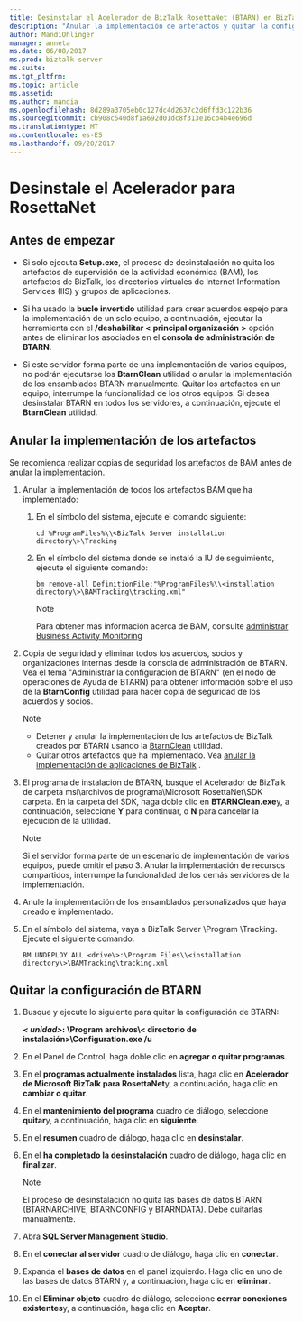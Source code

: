 ```yaml
---
title: Desinstalar el Acelerador de BizTalk RosettaNet (BTARN) en BizTalk Server | Documentos de Microsoft"
description: "Anular la implementación de artefactos y quitar la configuración de BTARN para quitar el Acelerador de BizTalk Server"
author: MandiOhlinger
manager: anneta
ms.date: 06/08/2017
ms.prod: biztalk-server
ms.suite: 
ms.tgt_pltfrm: 
ms.topic: article
ms.assetid: 
ms.author: mandia
ms.openlocfilehash: 8d289a3705eb0c127dc4d2637c2d6ffd3c122b36
ms.sourcegitcommit: cb908c540d8f1a692d01dc8f313e16cb4b4e696d
ms.translationtype: MT
ms.contentlocale: es-ES
ms.lasthandoff: 09/20/2017
---
```

# <a name="uninstall-the-rosettanet-accelerator"></a>Desinstale el Acelerador para RosettaNet

## <a name="before-you-begin"></a>Antes de empezar
  
* Si solo ejecuta **Setup.exe**, el proceso de desinstalación no quita los artefactos de supervisión de la actividad económica (BAM), los artefactos de BizTalk, los directorios virtuales de Internet Information Services (IIS) y grupos de aplicaciones.  
  
* Si ha usado la **bucle invertido** utilidad para crear acuerdos espejo para la implementación de un solo equipo, a continuación, ejecutar la herramienta con el **/deshabilitar <** **principal organización**  **>**  opción antes de eliminar los asociados en el **consola de administración de BTARN**.  
  
* Si este servidor forma parte de una implementación de varios equipos, no podrán ejecutarse los **BtarnClean** utilidad o anular la implementación de los ensamblados BTARN manualmente. Quitar los artefactos en un equipo, interrumpe la funcionalidad de los otros equipos.  Si desea desinstalar BTARN en todos los servidores, a continuación, ejecute el **BtarnClean** utilidad. 

  
## <a name="undeploy-the-artifacts"></a>Anular la implementación de los artefactos  

Se recomienda realizar copias de seguridad los artefactos de BAM antes de anular la implementación. 

1. Anular la implementación de todos los artefactos BAM que ha implementado:  
  
    1.  En el símbolo del sistema, ejecute el comando siguiente:  
  
         ```cd %ProgramFiles%\\<BizTalk Server installation directory\>\Tracking```
  
    2.  En el símbolo del sistema donde se instaló la IU de seguimiento, ejecute el siguiente comando:  
  
         ```bm remove-all DefinitionFile:"%ProgramFiles%\\<installation directory\>\BAMTracking\tracking.xml"```
  
        > [!NOTE]
        >  Para obtener más información acerca de BAM, consulte [administrar Business Activity Monitoring](../../core/managing-bam.md) 
  
2.  Copia de seguridad y eliminar todos los acuerdos, socios y organizaciones internas desde la consola de administración de BTARN. Vea el tema "Administrar la configuración de BTARN" (en el nodo de operaciones de Ayuda de BTARN) para obtener información sobre el uso de la **BtarnConfig** utilidad para hacer copia de seguridad de los acuerdos y socios.  
  
    > [!NOTE]
    >  * Detener y anular la implementación de los artefactos de BizTalk creados por BTARN usando la [BtarnClean](btarnclean.md) utilidad.
    >  * Quitar otros artefactos que ha implementado. Vea [anular la implementación de aplicaciones de BizTalk](../../core/undeploying-biztalk-applications.md) .
  
3.  El programa de instalación de BTARN, busque el Acelerador de BizTalk de carpeta msi\archivos de programa\Microsoft RosettaNet\SDK carpeta. En la carpeta del SDK, haga doble clic en **BTARNClean.exe**y, a continuación, seleccione **Y** para continuar, o **N** para cancelar la ejecución de la utilidad.  
  
    > [!NOTE]
    >  Si el servidor forma parte de un escenario de implementación de varios equipos, puede omitir el paso 3. Anular la implementación de recursos compartidos, interrumpe la funcionalidad de los demás servidores de la implementación.  
  
4.  Anule la implementación de los ensamblados personalizados que haya creado e implementado.  
  
5.  En el símbolo del sistema, vaya a BizTalk Server \Program <your version>\Tracking. Ejecute el siguiente comando: 

    ```BM UNDEPLOY ALL <drive\>:\Program Files\\<installation directory\>\BAMTracking\tracking.xml```
  
## <a name="unconfigure-btarn"></a>Quitar la configuración de BTARN
  
1.  Busque y ejecute lo siguiente para quitar la configuración de BTARN:  
  
     ***< unidad\>*****: \Program archivos\\< directorio de instalación\>\Configuration.exe /u**   
  
2.  En el Panel de Control, haga doble clic en **agregar o quitar programas**.  
  
3.  En el **programas actualmente instalados** lista, haga clic en **Acelerador de Microsoft BizTalk para RosettaNet**y, a continuación, haga clic en **cambiar o quitar**.  
  
4.  En el **mantenimiento del programa** cuadro de diálogo, seleccione **quitar**y, a continuación, haga clic en **siguiente**.  
  
5.  En el **resumen** cuadro de diálogo, haga clic en **desinstalar**.  
  
6.  En el **ha completado la desinstalación** cuadro de diálogo, haga clic en **finalizar**.  
  
    > [!NOTE]
    >  El proceso de desinstalación no quita las bases de datos BTARN (BTARNARCHIVE, BTARNCONFIG y BTARNDATA). Debe quitarlas manualmente.  
  
7.  Abra **SQL Server Management Studio**.  
  
8.  En el **conectar al servidor** cuadro de diálogo, haga clic en **conectar**.  
  
9. Expanda el **bases de datos** en el panel izquierdo. Haga clic en uno de las bases de datos BTARN y, a continuación, haga clic en **eliminar**.  
  
10. En el **Eliminar objeto** cuadro de diálogo, seleccione **cerrar conexiones existentes**y, a continuación, haga clic en **Aceptar**.  
  
